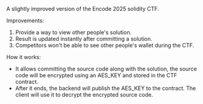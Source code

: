 A slightly improved version of the Encode 2025 solidity CTF.

Improvements:
1. Provide a way to view other people's solution.
2. Result is updated instantly after committing a solution.
3. Competitors won't be able to see other people's wallet during the CTF. 

How it works:
- It allows committing the source code along with the solution, the source code will be encrypted using an AES_KEY and stored in the CTF contract.
- After it ends, the backend will publish the AES_KEY to the contract. The client will use it to decrypt the encrypted source code.